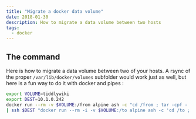 ```yaml
---
title: "Migrate a docker data volume"
date: 2018-01-30
description: How to migrate a data volume between two hosts
tags:
  - docker
---
```


## The command

Here is how to migrate a data volume between two of your hosts. A rsync of the proper `/var/lib/docker/volumes` subfolder would work just as well, but here is a fun way to do it with docker and pipes :
```sh
export VOLUME=tiddlywiki
export DEST=10.1.0.242
docker run --rm -v $VOLUME:/from alpine ash -c "cd /from ; tar -cpf - . " \
| ssh $DEST "docker run --rm -i -v $VOLUME:/to alpine ash -c 'cd /to ; tar -xfp - ' "
```
